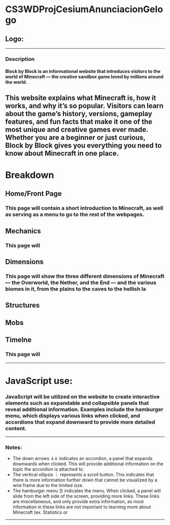 # CS3WDProjCesiumAnunciacionGelogo
## Logo:
---
### Description
#### Block by Block is an informational website that introduces visitors to the world of Minecraft — the creative sandbox game loved by millions around the world.
This website explains what Minecraft is, how it works, and why it’s so popular. Visitors can learn about the game’s history, versions, gameplay features, and fun facts that make it one of the most unique and creative games ever made.
Whether you are a beginner or just curious, Block by Block gives you everything you need to know about Minecraft in one place.
---
# Breakdown
## Home/Front Page
### This page will contain a short introduction to Minecraft, as well as serving as a menu to go to the rest of the webpages.
## Mechanics
### This page will
## Dimensions
### This page will show the three different dimensions of Minecraft — the Overworld, the Nether, and the End — and the various biomes in it, from the plains to the caves to the hellish la 
## Structures
### 
## Mobs
###
## Timelne
### This page will
---
# JavaScript use:
### JavaScript will be utilized on the website to create interactive elements such as expandable and collapsible panels that reveal additional information. Examples include the hamburger menu, which displays various links when clicked, and accordions that expand downward to provide more detailed content.
---
### Notes:
* The down arrows ↓↓ indicates an accordion, a panel that expands downwards when clicked. This will provide additional information on the topic the accordion is attached to.
* The vertical ellipsis ⋮ represents a scroll button. This indicates that there is more information further down that cannot be visualized by a wire frame due to the limited size.
* The hamburger menu ☰ indicates the menu. When clicked, a panel will slide from the left side of the screen, providing more links. These links are miscellaneous, and only provide extra information, as most information in these links are not important to learning more about Minecraft (ex. Statistics or 
---
